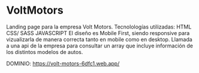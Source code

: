 # VoltMotors
Landing page para la empresa Volt Motors.
Tecnolologías utilizadas: HTML CSS/ SASS JAVASCRIPT 
El diseño es Mobile First, siendo responsive para vizualizarla de manera correcta tanto en mobile como en desktop. 
Llamada a una api de la empresa para consultar un array que incluye información de los distintos modelos de autos.

DOMINIO: https://volt-motors-6dfc1.web.app/
